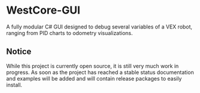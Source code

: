 # WestCore-GUI
A fully modular C# GUI designed to debug several variables of a VEX robot, ranging from PID charts to odometry visualizations.

## Notice
While this project is currently open source, it is still very much work in progress. As soon as the project has reached a stable status documentation and examples will be added and will contain release packages to easily install. 
